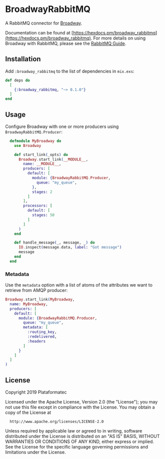 # BroadwayRabbitMQ

A RabbitMQ connector for [Broadway](https://github.com/plataformatec/broadway).

Documentation can be found at [https://hexdocs.pm/broadway_rabbitmq](https://hexdocs.pm/broadway_rabbitmq).
For more details on using Broadway with RabbitMQ, please see the
[RabbitMQ Guide](https://hexdocs.pm/broadway/rabbitmq.html).

## Installation

Add `:broadway_rabbitmq` to the list of dependencies in `mix.exs`:

```elixir
def deps do
  [
    {:broadway_rabbitmq, "~> 0.1.0"}
  ]
end
```

## Usage

Configure Broadway with one or more producers using `BroadwayRabbitMQ.Producer`:

```elixir
  defmodule MyBroadway do
    use Broadway

    def start_link(_opts) do
      Broadway.start_link(__MODULE__,
        name: __MODULE__,
        producers: [
          default: [
            module: {BroadwayRabbitMQ.Producer,
              queue: "my_queue",
            },
            stages: 2
          ]
        ],
        processors: [
          default: [
            stages: 50
          ]
        ]
      )
    end

    def handle_message(_, message, _) do
      IO.inspect(message.data, label: "Got message")
      message
    end
  end
```

### Metadata

Use the `metadata` option with a list of atoms of the attributes we want to retrieve from AMQP producer:

```elixir
Broadway.start_link(MyBroadway,
  name: MyBroadway,
  producers: [
    default: [
      module: {BroadwayRabbitMQ.Producer,
        queue: "my_queue",
        metadata: [
          :routing_key,
          :redelivered,
          :headers
        ]
      }
    ]
  ]
)
```

## License

Copyright 2019 Plataformatec

  Licensed under the Apache License, Version 2.0 (the "License");
  you may not use this file except in compliance with the License.
  You may obtain a copy of the License at

      http://www.apache.org/licenses/LICENSE-2.0

  Unless required by applicable law or agreed to in writing, software
  distributed under the License is distributed on an "AS IS" BASIS,
  WITHOUT WARRANTIES OR CONDITIONS OF ANY KIND, either express or implied.
  See the License for the specific language governing permissions and
  limitations under the License.

